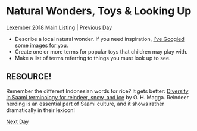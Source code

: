 # Natural Wonders, Toys & Looking Up
[Lexember 2018 Main Listing](_prompts/r-conlangs/lexember/2018/toc_lex18.md) | [Previous Day](_prompts/r-conlangs/lexember/2018/prompts/w2/10.md)

+ Describe a local natural wonder. If you need inspiration, [I’ve Googled some images for you](https://www.google.com/search?q=natural+wonders&source=lnms&tbm=isch&sa=X&ved=0ahUKEwikmaXQ_4TfAhVJZKwKHfkKBSM4FBD8BQgOKAE&biw=1536&bih=754).
+ Create one or more terms for popular toys that children may play with.
+ Make a list of terms referring to things you must look up to see.

## RESOURCE!

Remember the different Indonesian words for rice? It gets better: [Diversity in Saami terminology for reindeer, snow, and ice](http://sci-hub.tw/http://dx.doi.org/10.1111/j.1468-2451.2006.00594.x) by O. H. Magga. Reindeer herding is an essential part of Saami culture, and it shows rather dramatically in their lexicon!

[Next Day](_prompts/r-conlangs/lexember/2018/prompts/w2/12.md)

